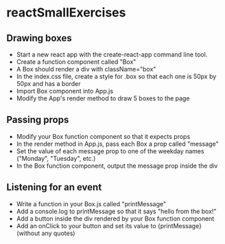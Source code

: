 # reactSmallExercises

## Drawing boxes

* Start a new react app with the create-react-app command line tool.
* Create a function component called "Box"
* A Box should render a div with className="box"
* In the index.css file, create a style for .box so that each one is 50px by 50px and has a border
* Import Box component into App.js
* Modify the App's render method to draw 5 boxes to the page

## Passing props

* Modify your Box function component so that it expects props
* In the render method in App.js, pass each Box a prop called "message"
* Set the value of each message prop to one of the weekday names ("Monday", "Tuesday", etc.)
* In the Box function component, output the message prop inside the div

## Listening for an event

* Write a function in your Box.js called "printMessage"
* Add a console.log to printMessage so that it says "hello from the box!"
* Add a button inside the div rendered by your Box function component
* Add an onClick to your button and set its value to {printMessage} (without any quotes)